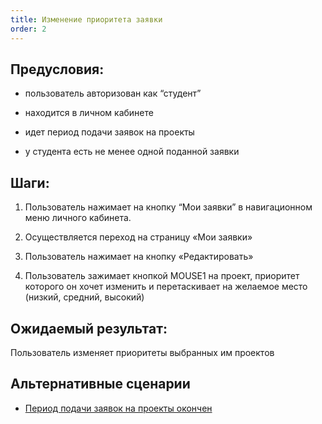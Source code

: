```yaml
---
title: Изменение приоритета заявки
order: 2
---
```


## Предусловия:

-  пользователь авторизован как “студент”

-  находится в личном кабинете

-  идет период подачи заявок на проекты

-  у студента есть не менее одной поданной заявки

## Шаги:

1. Пользователь нажимает на кнопку “Мои заявки”  в навигационном меню личного кабинета.

2. Осуществляется переход на страницу «Мои заявки»

3. Пользователь нажимает на кнопку «Редактировать»

4. Пользователь зажимает кнопкой MOUSE1 на проект, приоритет которого он хочет изменить и перетаскивает на желаемое место (низкий, средний, высокий)

## Ожидаемый результат:

Пользователь изменяет приоритеты выбранных им проектов 


## Альтернативные сценарии

-  [Период подачи заявок на проекты окончен](./period-podachi-zayavok-na-proekty-okonchen.md)
